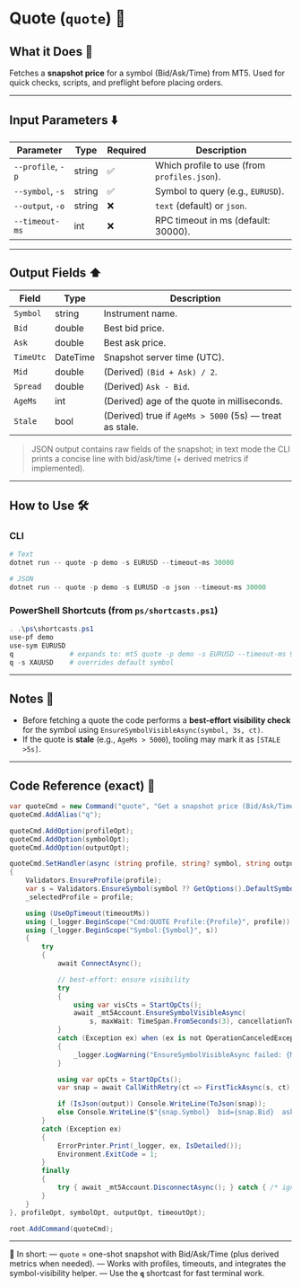# Quote (`quote`) 💬

## What it Does 🎯

Fetches a **snapshot price** for a symbol (Bid/Ask/Time) from MT5.
Used for quick checks, scripts, and preflight before placing orders.

---

## Input Parameters ⬇️

| Parameter         | Type   | Required | Description                                  |
| ----------------- | ------ | -------- | -------------------------------------------- |
| `--profile`, `-p` | string | ✅        | Which profile to use (from `profiles.json`). |
| `--symbol`, `-s`  | string | ✅        | Symbol to query (e.g., `EURUSD`).            |
| `--output`, `-o`  | string | ❌        | `text` (default) or `json`.                  |
| `--timeout-ms`    | int    | ❌        | RPC timeout in ms (default: 30000).          |

---

## Output Fields ⬆️

| Field     | Type     | Description                                             |
| --------- | -------- | ------------------------------------------------------- |
| `Symbol`  | string   | Instrument name.                                        |
| `Bid`     | double   | Best bid price.                                         |
| `Ask`     | double   | Best ask price.                                         |
| `TimeUtc` | DateTime | Snapshot server time (UTC).                             |
| `Mid`     | double   | (Derived) `(Bid + Ask) / 2`.                            |
| `Spread`  | double   | (Derived) `Ask - Bid`.                                  |
| `AgeMs`   | int      | (Derived) age of the quote in milliseconds.             |
| `Stale`   | bool     | (Derived) true if `AgeMs > 5000` (5s) — treat as stale. |

> JSON output contains raw fields of the snapshot; in text mode the CLI prints a concise line with bid/ask/time (+ derived metrics if implemented).

---

## How to Use 🛠️

### CLI

```powershell
# Text
dotnet run -- quote -p demo -s EURUSD --timeout-ms 30000

# JSON
dotnet run -- quote -p demo -s EURUSD -o json --timeout-ms 30000
```

### PowerShell Shortcuts (from `ps/shortcasts.ps1`)

```powershell
. .\ps\shortcasts.ps1
use-pf demo
use-sym EURUSD
q              # expands to: mt5 quote -p demo -s EURUSD --timeout-ms 90000
q -s XAUUSD    # overrides default symbol
```

---

## Notes 🧩

* Before fetching a quote the code performs a **best-effort visibility check** for the symbol using `EnsureSymbolVisibleAsync(symbol, 3s, ct)`.
* If the quote is **stale** (e.g., `AgeMs > 5000`), tooling may mark it as `[STALE >5s]`.

---

## Code Reference (exact) 🧷

```csharp
var quoteCmd = new Command("quote", "Get a snapshot price (Bid/Ask/Time)");
quoteCmd.AddAlias("q");

quoteCmd.AddOption(profileOpt);
quoteCmd.AddOption(symbolOpt);
quoteCmd.AddOption(outputOpt);

quoteCmd.SetHandler(async (string profile, string? symbol, string output, int timeoutMs) =>
{
    Validators.EnsureProfile(profile);
    var s = Validators.EnsureSymbol(symbol ?? GetOptions().DefaultSymbol);
    _selectedProfile = profile;

    using (UseOpTimeout(timeoutMs))
    using (_logger.BeginScope("Cmd:QUOTE Profile:{Profile}", profile))
    using (_logger.BeginScope("Symbol:{Symbol}", s))
    {
        try
        {
            await ConnectAsync();

            // best-effort: ensure visibility
            try
            {
                using var visCts = StartOpCts();
                await _mt5Account.EnsureSymbolVisibleAsync(
                    s, maxWait: TimeSpan.FromSeconds(3), cancellationToken: visCts.Token);
            }
            catch (Exception ex) when (ex is not OperationCanceledException)
            {
                _logger.LogWarning("EnsureSymbolVisibleAsync failed: {Msg}", ex.Message);
            }

            using var opCts = StartOpCts();
            var snap = await CallWithRetry(ct => FirstTickAsync(s, ct), opCts.Token);

            if (IsJson(output)) Console.WriteLine(ToJson(snap));
            else Console.WriteLine($"{snap.Symbol}  bid={snap.Bid}  ask={snap.Ask}  time={snap.TimeUtc:O}");
        }
        catch (Exception ex)
        {
            ErrorPrinter.Print(_logger, ex, IsDetailed());
            Environment.ExitCode = 1;
        }
        finally
        {
            try { await _mt5Account.DisconnectAsync(); } catch { /* ignore */ }
        }
    }
}, profileOpt, symbolOpt, outputOpt, timeoutOpt);

root.AddCommand(quoteCmd);
```

---

📌 In short:
— `quote` = one-shot snapshot with Bid/Ask/Time (plus derived metrics when needed).
— Works with profiles, timeouts, and integrates the symbol-visibility helper.
— Use the **`q`** shortcast for fast terminal work.
